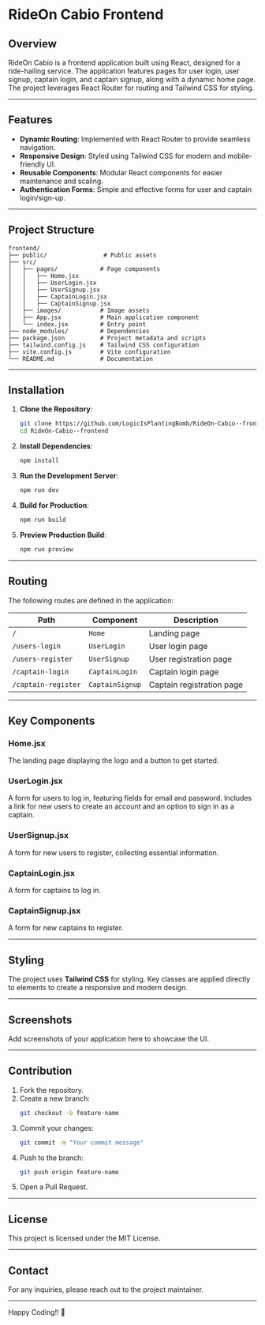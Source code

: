 # RideOn Cabio Frontend

## Overview
RideOn Cabio is a frontend application built using React, designed for a ride-hailing service. The application features pages for user login, user signup, captain login, and captain signup, along with a dynamic home page. The project leverages React Router for routing and Tailwind CSS for styling.

---

## Features

- **Dynamic Routing**: Implemented with React Router to provide seamless navigation.
- **Responsive Design**: Styled using Tailwind CSS for modern and mobile-friendly UI.
- **Reusable Components**: Modular React components for easier maintenance and scaling.
- **Authentication Forms**: Simple and effective forms for user and captain login/sign-up.

---

## Project Structure
```
frontend/
├── public/                # Public assets
├── src/
│   ├── pages/            # Page components
│   │   ├── Home.jsx
│   │   ├── UserLogin.jsx
│   │   ├── UserSignup.jsx
│   │   ├── CaptainLogin.jsx
│   │   ├── CaptainSignup.jsx
│   ├── images/           # Image assets
│   ├── App.jsx           # Main application component
│   └── index.jsx         # Entry point
├── node_modules/         # Dependencies
├── package.json          # Project metadata and scripts
├── tailwind.config.js    # Tailwind CSS configuration
├── vite.config.js        # Vite configuration
└── README.md             # Documentation
```

---

## Installation

1. **Clone the Repository**:
   ```bash
   git clone https://github.com/LogicIsPlantingBomb/RideOn-Cabio--frontend.git
   cd RideOn-Cabio--frontend
   ```

2. **Install Dependencies**:
   ```bash
   npm install
   ```

3. **Run the Development Server**:
   ```bash
   npm run dev
   ```

4. **Build for Production**:
   ```bash
   npm run build
   ```

5. **Preview Production Build**:
   ```bash
   npm run preview
   ```

---

## Routing

The following routes are defined in the application:

| Path               | Component         | Description                  |
|--------------------|-------------------|------------------------------|
| `/`                | `Home`           | Landing page                 |
| `/users-login`     | `UserLogin`      | User login page              |
| `/users-register`  | `UserSignup`     | User registration page       |
| `/captain-login`   | `CaptainLogin`   | Captain login page           |
| `/captain-register`| `CaptainSignup`  | Captain registration page    |

---

## Key Components

### Home.jsx
The landing page displaying the logo and a button to get started.

### UserLogin.jsx
A form for users to log in, featuring fields for email and password. Includes a link for new users to create an account and an option to sign in as a captain.

### UserSignup.jsx
A form for new users to register, collecting essential information.

### CaptainLogin.jsx
A form for captains to log in.

### CaptainSignup.jsx
A form for new captains to register.

---

## Styling
The project uses **Tailwind CSS** for styling. Key classes are applied directly to elements to create a responsive and modern design.

---

## Screenshots
Add screenshots of your application here to showcase the UI.

---

## Contribution
1. Fork the repository.
2. Create a new branch:
   ```bash
   git checkout -b feature-name
   ```
3. Commit your changes:
   ```bash
   git commit -m "Your commit message"
   ```
4. Push to the branch:
   ```bash
   git push origin feature-name
   ```
5. Open a Pull Request.

---

## License
This project is licensed under the MIT License.

---

## Contact
For any inquiries, please reach out to the project maintainer.

---

Happy Coding!! 🚀
